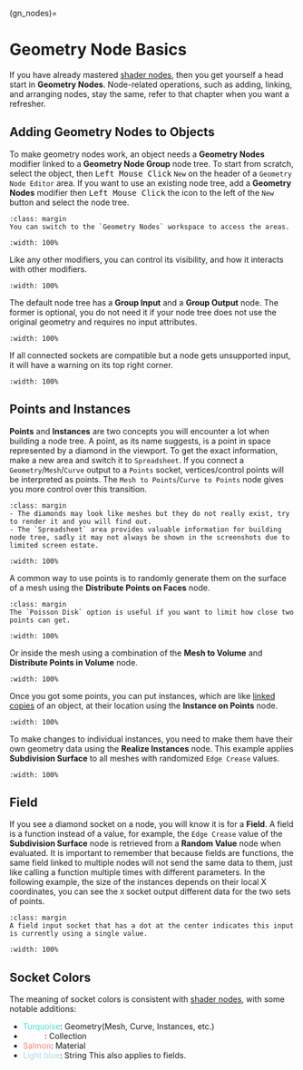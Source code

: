 (gn_nodes)=
# Geometry Node Basics
If you have already mastered [shader nodes](PBR_mat), then you get yourself a head start in **Geometry Nodes**. Node-related operations, such as adding, linking, and arranging nodes, stay the same, refer to that chapter when you want a refresher.


## Adding Geometry Nodes to Objects
To make geometry nodes work, an object needs a **Geometry Nodes** modifier linked to a **Geometry Node Group** node tree. To start from scratch, select the object, then <kbd>Left Mouse Click</kbd> `New` on the header of a `Geometry Node Editor` area. If you want to use an existing node tree, add a **Geometry Nodes** modifier then <kbd>Left Mouse Click</kbd> the icon to the left of the `New` button and select the node tree.
```{tip}
:class: margin
You can switch to the `Geometry Nodes` workspace to access the areas.
```
```{figure} ../../assets/geom_node/geom_node_start.png
:width: 100%
```
Like any other modifiers, you can control its visibility, and how it interacts with other modifiers.
```{figure} ../../assets/geom_node/geom_node_mod.gif
:width: 100%
```
The default node tree has a **Group Input** and a **Group Output** node. The former is optional, you do not need it if your node tree does not use the original geometry and requires no input attributes.
```{figure} ../../assets/geom_node/geom_node_no_input.png
:width: 100%
```
If all connected sockets are compatible but a node gets unsupported input, it will have a warning on its top right corner.
```{figure} ../../assets/geom_node/geom_node_wrong_input.png
:width: 100%
```

## Points and Instances
**Points** and **Instances** are two concepts you will encounter a lot when building a node tree. A point, as its name suggests, is a point in space represented by a diamond in the viewport. To get the exact information, make a new area and switch it to `Spreadsheet`. If you connect a `Geometry`/`Mesh`/`Curve` output to a `Points` socket, vertices/control points will be interpreted as points. The `Mesh to Points`/`Curve to Points` node gives you more control over this transition.
```{tip}
:class: margin
- The diamonds may look like meshes but they do not really exist, try to render it and you will find out.
- The `Spreadsheet` area provides valuable information for building node tree, sadly it may not always be shown in the screenshots due to limited screen estate.
```
```{figure} ../../assets/geom_node/geom_node_point.png
:width: 100%
```
A common way to use points is to randomly generate them on the surface of a mesh using the **Distribute Points on Faces** node.
```{tip}
:class: margin
The `Poisson Disk` option is useful if you want to limit how close two points can get.
```
```{figure} ../../assets/geom_node/geom_node_point_dist_face.png
:width: 100%
```
Or inside the mesh using a combination of the **Mesh to Volume** and **Distribute Points in Volume** node.
```{figure} ../../assets/geom_node/geom_node_point_dist_vol.png
:width: 100%
```
Once you got some points, you can put instances, which are like [linked copies](object:tools) of an object, at their location using the **Instance on Points** node.
```{figure} ../../assets/geom_node/geom_node_inst_on_points.png
:width: 100%
```
To make changes to individual instances, you need to make them have their own geometry data using the **Realize Instances** node. This example applies **Subdivision Surface** to all meshes with randomized `Edge Crease` values.
```{figure} ../../assets/geom_node/geom_node_real_inst.png
:width: 100%
```


## Field
If you see a diamond socket on a node, you will know it is for a **Field**. A field is a function instead of a value, for example, the `Edge Crease` value of the **Subdivision Surface** node is retrieved from a **Random Value** node when evaluated. It is important to remember that because fields are functions, the same field linked to multiple nodes will not send the same data to them, just like calling a function multiple times with different parameters. In the following example, the size of the instances depends on their local X coordinates, you can see the `X` socket output different data for the two sets of points.
```{tip}
:class: margin
A field input socket that has a dot at the center indicates this input is currently using a single value.
```
```{figure} ../../assets/geom_node/geom_node_field.png
:width: 100%
```

## Socket Colors
The meaning of socket colors is consistent with [shader nodes](shader_node_tree), with some notable additions:
- <span style="color:#40E0D0">Turquoise</span>: Geometry(Mesh, Curve, Instances, etc.)
- <span style="color:#FFFFFF">White</span>: Collection
- <span style="color:#FA8072">Salmon</span>: Material
- <span style="color:#ADD8E6">Light blue</span>: String
This also applies to fields.